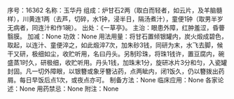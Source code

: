 序号：16362
名称：玉华丹
组成：炉甘石2两（取白而轻者，如云片，及羊脑髓样），川黄连1两（去芦，切碎，水1钟，浸半日，隔汤煮汁），童便1钟（取男半岁无病者，同连汁和作1碗）。
出处：《一草亭》。
主治：眼患外障，红肿羞涩，昏瞢翳膜。
加减：None
功效：None
用法用量：将甘石置倾银罐内，炭火煅成碧色，取起，以连汁、童便淬之，如此煅淬7次，加朱砂3钱，同研为末，水飞去脚，候干又研，极细如尘，收贮听用，名曰丹头。另制珍珠，将珠1钱许，置豆腐内，碗盛蒸1时久，研极细，收贮听用。丹头1钱，加珠末1分，旋研冰片3分和匀，入瓷罐封固。凡一切外障眼，以银簪或象牙簪沾药，点两眦内，闭1饭久，仍以簪拨出药屑。每日早饭后点1次，或夜点亦可。
制备方法：None
临床应用：None
各家论述：None
用药禁忌：None
附注：None

